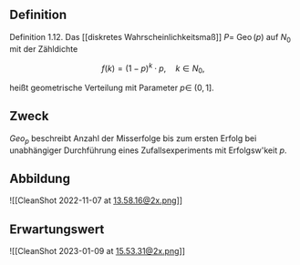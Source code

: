 ## Definition

Definition 1.12. Das [[diskretes Wahrscheinlichkeitsmaß]] $P =$ $\operatorname{Geo}(p)$ auf $N _0$ mit der Zähldichte

$$
f(k)=(1-p)^k \cdot p, \quad k \in N _0,
$$

heißt geometrische Verteilung mit Parameter $p \in$ $(0,1]$.

## Zweck

$Geo _p$ beschreibt Anzahl der Misserfolge bis zum ersten Erfolg bei unabhängiger Durchführung eines Zufallsexperiments mit Erfolgsw'keit $p$.

## Abbildung

![[CleanShot 2022-11-07 at 13.58.16@2x.png]]

## Erwartungswert

![[CleanShot 2023-01-09 at 15.53.31@2x.png]]

